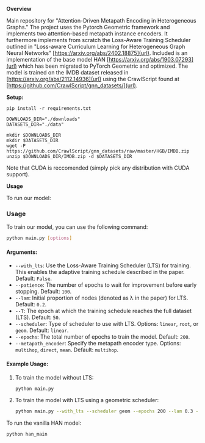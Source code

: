 **Overview**

Main repository for "Attention-Driven Metapath Encoding in Heterogeneous Graphs." The project uses the Pytorch Geometric framework and implements two attention-based metapath instance encoders. It furthermore implements from scratch the Loss-Aware Training Scheduler outlined in "Loss-aware Curriculum Learning for Heterogeneous Graph Neural Networks" [https://arxiv.org/abs/2402.18875](url). Included is an implementation of the base model HAN [https://arxiv.org/abs/1903.07293](url) which has been migrated to PyTorch Geometric and optimized. The model is trained on the IMDB dataset released in [https://arxiv.org/abs/2112.14936](url) using the CrawlScript found at [https://github.com/CrawlScript/gnn_datasets/](url).

**Setup:**
```
pip install -r requirements.txt

DOWNLOADS_DIR="./downloads"
DATASETS_DIR="./data"

mkdir $DOWNLOADS_DIR 
mkdir $DATASETS_DIR
wget -P  https://github.com/CrawlScript/gnn_datasets/raw/master/HGB/IMDB.zip
unzip $DOWNLOADS_DIR/IMDB.zip -d $DATASETS_DIR
```
Note that CUDA is reccomended (simply pick any distribution with CUDA support). 

**Usage**

To run our model: 
### **Usage**

To train our model, you can use the following command:

```bash
python main.py [options]
```

#### Arguments:
- `--with_lts`: Use the Loss-Aware Training Scheduler (LTS) for training. This enables the adaptive training schedule described in the paper. Default: `False`.
- `--patience`: The number of epochs to wait for improvement before early stopping. Default: `100`.
- `--lam`: Initial proportion of nodes (denoted as λ in the paper) for LTS. Default: `0.2`.
- `--T`: The epoch at which the training schedule reaches the full dataset (LTS). Default: `50`.
- `--scheduler`: Type of scheduler to use with LTS. Options: `linear`, `root`, or `geom`. Default: `linear`.
- `--epochs`: The total number of epochs to train the model. Default: `200`.
- `--metapath_encoder`: Specify the metapath encoder type. Options: `multihop`, `direct`, `mean`. Default: `multihop`.

#### Example Usage:
1. To train the model without LTS:
   ```bash
   python main.py
   ```
2. To train the model with LTS using a geometric scheduler:
   ```bash
   python main.py --with_lts --scheduler geom --epochs 200 --lam 0.3 --T 60
   ```

To run the vanilla HAN model:
```
python han_main
```